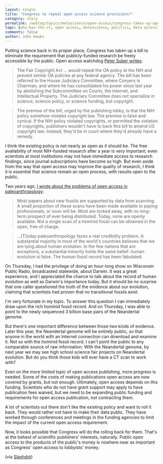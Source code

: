 ```yaml
---
layout: single 
title: "Congress to repeal open access science provisions?" 
category: story
permalink: /weblog/topics/metascience/open-access/congress-takes-up-open-access-rollback-2009.html
tags: [who-has-the-ct, open access, metascience, politics, data access] 
comments: false 
author: John Hawks 
---
```


Putting science back in its proper place, Congress has taken up a bill to eliminate the requirement that publicly-funded research be freely accessible by the public. Open access watchdog <a href="http://www.earlham.edu/~peters/fos/2009/02/conyers-bill-is-back.html">Peter Suber writes</a>:

<blockquote>The Fair Copyright Act ... would repeal the OA policy at the NIH and prevent similar OA policies at any federal agency.  The bill has been referred to the House Judiciary Committee, where Conyers is Chairman, and where he has consolidated his power since last year by abolishing the Subcommittee on Courts, the Internet, and Intellectual Property.  The Judiciary Committee does not specialize in science, science policy, or science funding, but copyright. </blockquote>

<blockquote>The premise of the bill, urged by the publishing lobby, is that the NIH policy somehow violates copyright law.  The premise is false and cynical.  If the NIH policy violated copyrights, or permitted the violation of copyrights, publishers wouldn't have to back this bill to amend US copyright law.  Instead, they'd be in court where they'd already have a remedy.</blockquote>

I think the existing policy is not nearly as open as it should be. The free availability of most NIH-funded research after a year is very important; even scientists at most institutions may not have immediate access to research findings, since journal subscriptions have become so high. But even aside from the way that open access may improve the quality of research, I think it is essential that science remain an open process, with results open to the public.

Two years ago, <a href="http://johnhawks.net/weblog/topics/meta/casts_and_ct_scans_openness_2007.html">I wrote about the problems of open access in paleoanthropology</a>:

<blockquote>Most papers about new fossils are supported by data from scanning. A small proportion of these scans have been made available to paying professionals, or soon will be. Most are locked away, with no long-term prospect of ever being distributed. Today, none are openly available. Not a single scan of a hominid fossil can be obtained in the open, free of charge.</blockquote>

<blockquote>...[T]oday paleoanthropology faces a real credibility problem. A substantial majority in most of the world's countries believes that we are lying about human evolution. In the few nations that are exceptions, a substantial minority holds the same belief: human evolution is false. The human fossil record has been fabulated.</blockquote>

On Thursday, I had the privilege of doing an hour-long show on Wisconsin Public Radio, broadcasted statewide, about Darwin. It was a great experience, and I appreciated the chance to talk about the record of human evolution as well as Darwin's importance today. But it should be no surprise that one caller questioned the truth of the evidence about our evolution, claiming that scientists had proven that no transitional fossils exist. 

I'm very fortunate in my topic. To answer this question I can immediately draw upon the rich hominid fossil record. And on Thursday, I was able to point to the newly sequenced 3 billion base pairs of the Neandertal genome.

But there's one important difference between those two kinds of evidence. Later this year, the Neandertal genome will be entirely public, so that anyone in the world with an Internet connection can download and examine it. Not so with the hominid fossil record. I can't point the public to any comparable source of raw information. With the Neandertal genome, by next year we may see high school science fair projects on Neandertal evolution. But do you think those kids will ever have a CT scan to work with?


Even on the more limited topic of open access publishing, more progress is needed. Some of the costs of making publications open access are now covered by grants, but not enough. Ultimately, open access depends on this funding. Scientists who do not have grant support may apply to have publication fees waived, but we need to be expanding public funding and requirements for open access publication, not contracting them.

A lot of scientists out there don't like the existing policy and want to roll it back. They would rather not have to make their data public. They have worked through conferences and meetings in the funding agencies to limit the impact of the current open access requirement. 

Now, it looks possible that Congress will do the rolling back for them. That's at the behest of scientific publishers' interests, naturally. Public open access to the products of the public's money is nowhere near as important as Congress' open access to lobbyists' money. 


(via <a href="http://news.slashdot.org/article.pl?sid=09/02/14/1319259&from=rss">Slashdot</a>)




